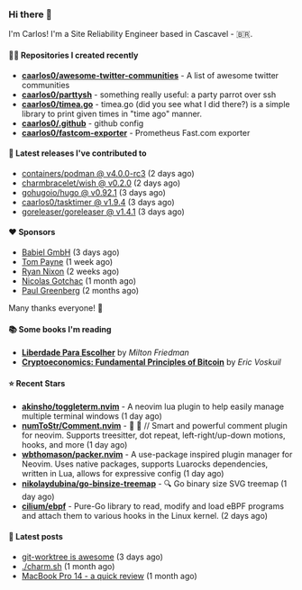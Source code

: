 ### Hi there 👋

I'm Carlos! I'm a Site Reliability Engineer based in Cascavel - 🇧🇷.

#### 👨‍💻 Repositories I created recently
- **[caarlos0/awesome-twitter-communities](https://github.com/caarlos0/awesome-twitter-communities)** - A list of awesome twitter communities
- **[caarlos0/parttysh](https://github.com/caarlos0/parttysh)** - something really useful: a party parrot over ssh
- **[caarlos0/timea.go](https://github.com/caarlos0/timea.go)** - timea.go (did you see what I did there?) is a simple library to print given times in &#34;time ago&#34; manner.
- **[caarlos0/.github](https://github.com/caarlos0/.github)** - github config
- **[caarlos0/fastcom-exporter](https://github.com/caarlos0/fastcom-exporter)** - Prometheus Fast.com exporter

#### 🚀 Latest releases I've contributed to


- [containers/podman @ v4.0.0-rc3](https://github.com/containers/podman/releases/tag/v4.0.0-rc3) (2 days ago)
- [charmbracelet/wish @ v0.2.0](https://github.com/charmbracelet/wish/releases/tag/v0.2.0) (2 days ago)
- [gohugoio/hugo @ v0.92.1](https://github.com/gohugoio/hugo/releases/tag/v0.92.1) (3 days ago)
- [caarlos0/tasktimer @ v1.9.4](https://github.com/caarlos0/tasktimer/releases/tag/v1.9.4) (3 days ago)
- [goreleaser/goreleaser @ v1.4.1](https://github.com/goreleaser/goreleaser/releases/tag/v1.4.1) (3 days ago)

#### ❤️ Sponsors
- [Babiel GmbH](https://github.com/babiel) (3 days ago)
- [Tom Payne](https://github.com/twpayne) (1 week ago)
- [Ryan Nixon](https://github.com/taiidani) (2 weeks ago)
- [Nicolas Gotchac](https://github.com/ngotchac) (1 month ago)
- [Paul Greenberg](https://github.com/greenpau) (2 months ago)

Many thanks everyone! 🙏

#### 📚 Some books I'm reading
- **[Liberdade Para Escolher](https://www.goodreads.com/book/show/17238591-liberdade-para-escolher)** by _Milton Friedman_
- **[Cryptoeconomics: Fundamental Principles of Bitcoin](https://www.goodreads.com/book/show/56919322-cryptoeconomics)** by _Eric Voskuil_

#### ⭐ Recent Stars


- **[akinsho/toggleterm.nvim](https://github.com/akinsho/toggleterm.nvim)** - A neovim lua plugin to help easily manage multiple terminal windows (1 day ago)
- **[numToStr/Comment.nvim](https://github.com/numToStr/Comment.nvim)** - :brain: :muscle: // Smart and powerful comment plugin for neovim. Supports treesitter, dot repeat, left-right/up-down motions, hooks, and more (1 day ago)
- **[wbthomason/packer.nvim](https://github.com/wbthomason/packer.nvim)** - A use-package inspired plugin manager for Neovim. Uses native packages, supports Luarocks dependencies, written in Lua, allows for expressive config (1 day ago)
- **[nikolaydubina/go-binsize-treemap](https://github.com/nikolaydubina/go-binsize-treemap)** - 🔍 Go binary size SVG treemap (1 day ago)
- **[cilium/ebpf](https://github.com/cilium/ebpf)** - Pure-Go library to read, modify and load eBPF programs and attach them to various hooks in the Linux kernel. (2 days ago)

#### 📄 Latest posts
- [git-worktree is awesome](https://carlosbecker.com/posts/git-worktrees/) (3 days ago)
- [./charm.sh](https://carlosbecker.com/posts/charm/) (1 month ago)
- [MacBook Pro 14 - a quick review](https://carlosbecker.com/posts/macbook-pro-14/) (1 month ago)
